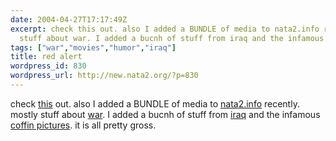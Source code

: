 ```yaml
---
date: 2004-04-27T17:17:49Z
excerpt: check this out. also I added a BUNDLE of media to nata2.info recently. mostly
  stuff about war. I added a bucnh of stuff from iraq and the infamous coffin pict...
tags: ["war","movies","humor","iraq"]
title: red alert
wordpress_id: 830
wordpress_url: http://new.nata2.org/?p=830
---
```


check <a href="https://web.archive.org/web/20030814003134/http://www.nata2.info//humor/movies/red_alert.mov">this</a> out. also I added a BUNDLE of media to <a href="https://web.archive.org/web/20030814003134/http://www.nata2.info//">nata2.info</a> recently. mostly stuff about <a href="https://web.archive.org/web/20030814003134/http://www.nata2.info//?path=war">war</a>. I added a bucnh of stuff from <a href="https://web.archive.org/web/20030814003134/http://www.nata2.info//?path=war%2Firaq_war">iraq</a> and the infamous <a href="https://web.archive.org/web/20030814003134/http://www.nata2.info//?path=war%2Fcoffin_photos">coffin pictures</a>. it is all pretty gross. 
